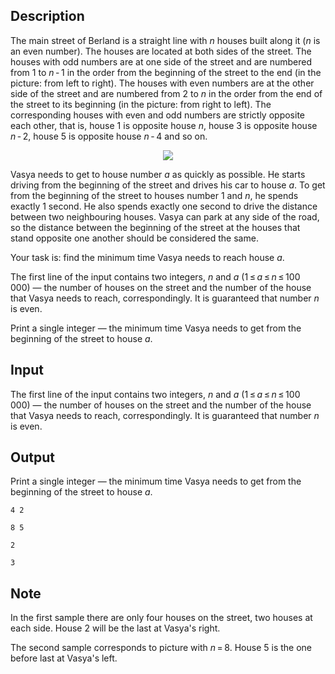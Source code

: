 ## Description

<div><p>The main street of Berland is a straight line with <span class="tex-span"><i>n</i></span> houses built along it (<span class="tex-span"><i>n</i></span> is an even number). The houses are located at both sides of the street. The houses with odd numbers are at one side of the street and are numbered from <span class="tex-span">1</span> to <span class="tex-span"><i>n</i> - 1</span> in the order from the beginning of the street to the end (in the picture: from left to right). The houses with even numbers are at the other side of the street and are numbered from <span class="tex-span">2</span> to <span class="tex-span"><i>n</i></span> in the order from the end of the street to its beginning (in the picture: from right to left). The corresponding houses with even and odd numbers are strictly opposite each other, that is, house <span class="tex-span">1</span> is opposite house <span class="tex-span"><i>n</i></span>, house <span class="tex-span">3</span> is opposite house <span class="tex-span"><i>n</i> - 2</span>, house <span class="tex-span">5</span> is opposite house <span class="tex-span"><i>n</i> - 4</span> and so on.</p><center> <img class="tex-graphics" src="file://cWPtFm2R.png" style="max-width: 100.0%;max-height: 100.0%;"> </center><p>Vasya needs to get to house number <span class="tex-span"><i>a</i></span> as quickly as possible. He starts driving from the beginning of the street and drives his car to house <span class="tex-span"><i>a</i></span>. To get from the beginning of the street to houses number <span class="tex-span">1</span> and <span class="tex-span"><i>n</i></span>, he spends exactly <span class="tex-span">1</span> second. He also spends exactly one second to drive the distance between two neighbouring houses. Vasya can park at any side of the road, so the distance between the beginning of the street at the houses that stand opposite one another should be considered the same.</p><p>Your task is: find the minimum time Vasya needs to reach house <span class="tex-span"><i>a</i></span>.</p></div><div class="input-specification"><p>The first line of the input contains two integers, <span class="tex-span"><i>n</i></span> and <span class="tex-span"><i>a</i></span> (<span class="tex-span">1 ≤ <i>a</i> ≤ <i>n</i> ≤ 100 000</span>)&nbsp;— the number of houses on the street and the number of the house that Vasya needs to reach, correspondingly. It is guaranteed that number <span class="tex-span"><i>n</i></span> is even.</p></div><div class="output-specification"><p>Print a single integer — the minimum time Vasya needs to get from the beginning of the street to house <span class="tex-span"><i>a</i></span>.</p></div>

## Input

<p>The first line of the input contains two integers, <span class="tex-span"><i>n</i></span> and <span class="tex-span"><i>a</i></span> (<span class="tex-span">1 ≤ <i>a</i> ≤ <i>n</i> ≤ 100 000</span>)&nbsp;— the number of houses on the street and the number of the house that Vasya needs to reach, correspondingly. It is guaranteed that number <span class="tex-span"><i>n</i></span> is even.</p>

## Output

<p>Print a single integer — the minimum time Vasya needs to get from the beginning of the street to house <span class="tex-span"><i>a</i></span>.</p>





```input1
4 2

```




```input2
8 5

```




```output1
2

```




```output2
3

```



## Note

<p>In the first sample there are only four houses on the street, two houses at each side. House <span class="tex-span">2</span> will be the last at Vasya's right.</p><p>The second sample corresponds to picture with <span class="tex-span"><i>n</i> = 8</span>. House <span class="tex-span">5</span> is the one before last at Vasya's left.</p>
